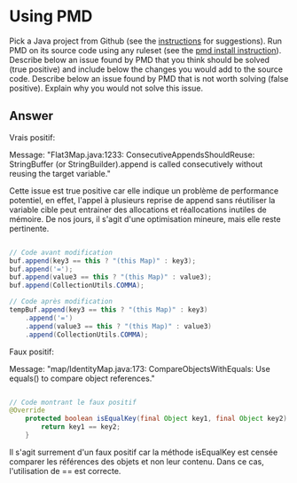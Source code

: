 # Using PMD

Pick a Java project from Github (see the [instructions](../sujet.md) for suggestions). Run PMD on its source code using any ruleset (see the [pmd install instruction](./pmd-help.md)). Describe below an issue found by PMD that you think should be solved (true positive) and include below the changes you would add to the source code. Describe below an issue found by PMD that is not worth solving (false positive). Explain why you would not solve this issue.

## Answer

Vrais positif:

Message: "Flat3Map.java:1233:	ConsecutiveAppendsShouldReuse:	StringBuffer (or StringBuilder).append is called consecutively without reusing the target variable."

Cette issue est true positive car elle indique un problème de performance potentiel, en effet, l'appel à plusieurs reprise de append sans réutiliser la variable cible peut entrainer des allocations et réallocations inutiles de mémoire.
De nos jours, il s'agit d'une optimisation mineure, mais elle reste pertinente.

```java

// Code avant modification
buf.append(key3 == this ? "(this Map)" : key3);
buf.append('=');
buf.append(value3 == this ? "(this Map)" : value3);
buf.append(CollectionUtils.COMMA);

// Code après modification
tempBuf.append(key3 == this ? "(this Map)" : key3)
    .append('=')
    .append(value3 == this ? "(this Map)" : value3)
    .append(CollectionUtils.COMMA);

```

Faux positif:

Message: "map/IdentityMap.java:173:	CompareObjectsWithEquals:	Use equals() to compare object references."

```java

// Code montrant le faux positif
@Override
    protected boolean isEqualKey(final Object key1, final Object key2) {
        return key1 == key2;
    }

```

Il s'agit surrement d'un faux positif car la méthode isEqualKey est censée comparer les références des objets et non leur contenu. Dans ce cas, l'utilisation de == est correcte.